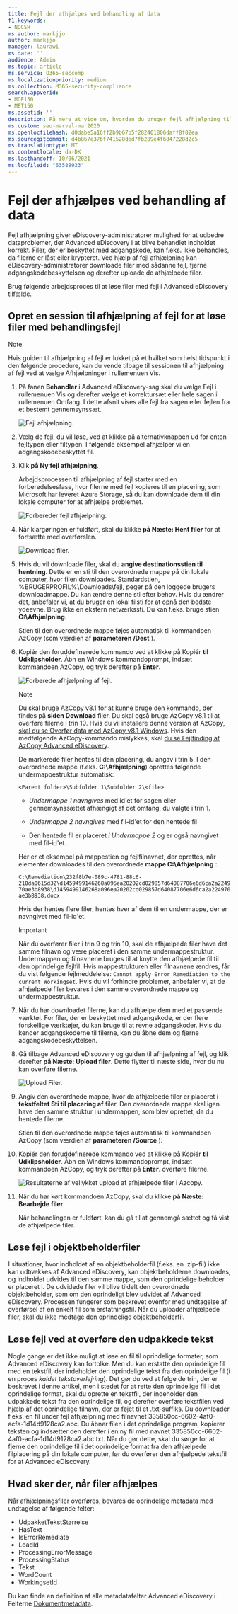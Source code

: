 ```yaml
---
title: Fejl der afhjælpes ved behandling af data
f1.keywords:
- NOCSH
ms.author: markjjo
author: markjjo
manager: laurawi
ms.date: ''
audience: Admin
ms.topic: article
ms.service: O365-seccomp
ms.localizationpriority: medium
ms.collection: M365-security-compliance
search.appverid:
- MOE150
- MET150
ms.assetid: ''
description: Få mere at vide om, hvordan du bruger fejl afhjælpning til at rette dataproblemer i Advanced eDiscovery der kan forhindre korrekt behandling af indhold.
ms.custom: seo-marvel-mar2020
ms.openlocfilehash: d0dabe5a16ff2b9b67b5f282401806daff8f82ea
ms.sourcegitcommit: d4b867e37bf741528ded7fb289e4f6847228d2c5
ms.translationtype: MT
ms.contentlocale: da-DK
ms.lasthandoff: 10/06/2021
ms.locfileid: "63588933"
---
```

# <a name="error-remediation-when-processing-data"></a>Fejl der afhjælpes ved behandling af data

Fejl afhjælpning giver eDiscovery-administratorer mulighed for at udbedre dataproblemer, der Advanced eDiscovery i at blive behandlet indholdet korrekt. Filer, der er beskyttet med adgangskode, kan f.eks. ikke behandles, da filerne er låst eller krypteret. Ved hjælp af fejl afhjælpning kan eDiscovery-administratorer downloade filer med sådanne fejl, fjerne adgangskodebeskyttelsen og derefter uploade de afhjælpede filer.

Brug følgende arbejdsproces til at løse filer med fejl i Advanced eDiscovery tilfælde.

## <a name="create-an-error-remediation-session-to-remediate-files-with-processing-errors"></a>Opret en session til afhjælpning af fejl for at løse filer med behandlingsfejl

> [!NOTE]
> Hvis guiden til afhjælpning af fejl er lukket på et hvilket som helst tidspunkt i den følgende procedure, kan du vende tilbage til sessionen til afhjælpning  af fejl ved at vælge  Afhjælpninger i rullemenuen Vis.

1. På fanen **Behandler** i Advanced eDiscovery-sag skal du vælge Fejl i rullemenuen Vis og derefter  vælge et korrektursæt eller hele sagen i rullemenuen Omfang.  I dette afsnit vises alle fejl fra sagen eller fejlen fra et bestemt gennemsynssæt.

   ![Fejl afhjælpning.](../media/8c2faf1a-834b-44fc-b418-6a18aed8b81a.png)

2. Vælg de fejl, du vil løse, ved at klikke på alternativknappen ud for enten fejltypen eller filtypen.  I følgende eksempel afhjælper vi en adgangskodebeskyttet fil.

3. Klik **på Ny fejl afhjælpning**.

    Arbejdsprocessen til afhjælpning af fejl starter med en forberedelsesfase, hvor filerne med fejl kopieres til en placering, som Microsoft har leveret Azure Storage, så du kan downloade dem til din lokale computer for at afhjælpe problemet.

    ![Forbereder fejl afhjælpning.](../media/390572ec-7012-47c4-a6b6-4cbb5649e8a8.png)

4. Når klargøringen er fuldført, skal du klikke **på Næste: Hent filer** for at fortsætte med overførslen.

    ![Download filer.](../media/6ac04b09-8e13-414a-9e24-7c75ba586363.png)

5. Hvis du vil downloade filer, skal du **angive destinationsstien til hentning**. Dette er en sti til den overordnede mappe på din lokale computer, hvor filen downloades.  Standardstien, %BRUGERPROFIL%\Downloads\fejl, peger på den loggede brugers downloadmappe. Du kan ændre denne sti efter behov. Hvis du ændrer det, anbefaler vi, at du bruger en lokal filsti for at opnå den bedste ydeevne. Brug ikke en ekstern netværkssti. Du kan f.eks. bruge stien **C:\Afhjælpning**.

   Stien til den overordnede mappe føjes automatisk til kommandoen AzCopy (som værdien af **parameteren /Dest** ).

6. Kopiér den foruddefinerede kommando ved at klikke på Kopiér **til Udklipsholder**. Åbn en Windows kommandoprompt, indsæt kommandoen AzCopy, og tryk derefter på **Enter**.

    ![Forberede afhjælpning af fejl.](../media/f364ab4d-31c5-4375-b69f-650f694a2f69.png)

    > [!NOTE]
    > Du skal bruge AzCopy v8.1 for at kunne bruge den kommando, der findes på **siden Download** filer. Du skal også bruge AzCopy v8.1 til at overføre filerne i trin 10. Hvis du vil installere denne version af AzCopy, [skal du se Overfør data med AzCopy v8.1 Windows](/previous-versions/azure/storage/storage-use-azcopy). Hvis den medfølgende AzCopy-kommando mislykkes, skal [du se Fejlfinding af AzCopy Advanced eDiscovery](troubleshooting-azcopy.md).

    De markerede filer hentes til den placering, du angav i trin 5. I den overordnede mappe (f.eks. **C:\Afhjælpning**) oprettes følgende undermappestruktur automatisk:

    `<Parent folder>\Subfolder 1\Subfolder 2\<file>`

    - *Undermappe 1 navngives* med id'et for sagen eller gennemsynssættet afhængigt af det omfang, du valgte i trin 1.

    - *Undermappe 2 navngives* med fil-id'et for den hentede fil

    - Den hentede fil er placeret *i Undermappe 2* og er også navngivet med fil-id'et.

    Her er et eksempel på mappestien og fejlfilnavnet, der oprettes, når elementer downloades til den overordnede **mappe C:\Afhjælpning** :

    `C:\Remediation\232f8b7e-089c-4781-88c6-210da0615d32\d1459499146268a096ea20202cd029857d64087706e6d6ca2a224970ae3b8938\d1459499146268a096ea20202cd029857d64087706e6d6ca2a224970ae3b8938.docx`

    Hvis der hentes flere filer, hentes hver af dem til en undermappe, der er navngivet med fil-id'et.

    > [!IMPORTANT]
    > Når du overfører filer i trin 9 og trin 10, skal de afhjælpede filer have det samme filnavn og være placeret i den samme undermappestruktur. Undermappen og filnavnene bruges til at knytte den afhjælpede fil til den oprindelige fejlfil. Hvis mappestrukturen eller filnavnene ændres, får du vist følgende fejlmeddelelse: `Cannot apply Error Remediation to the current Workingset`. Hvis du vil forhindre problemer, anbefaler vi, at de afhjælpede filer bevares i den samme overordnede mappe og undermappestruktur.

7. Når du har downloadet filerne, kan du afhjælpe dem med et passende værktøj. For filer, der er beskyttet med adgangskode, er der flere forskellige værktøjer, du kan bruge til at revne adgangskoder. Hvis du kender adgangskoderne til filerne, kan du åbne dem og fjerne adgangskodebeskyttelsen.

8. Gå tilbage Advanced eDiscovery og guiden til afhjælpning af fejl, og klik derefter **på Næste: Upload filer**.  Dette flytter til næste side, hvor du nu kan overføre filerne.

    ![Upload Filer.](../media/af3d8617-1bab-4ecd-8de0-22e53acba240.png)

9. Angiv den overordnede mappe, hvor de afhjælpede filer er placeret i **tekstfeltet Sti til placering af** filer. Den overordnede mappe skal igen have den samme struktur i undermappen, som blev oprettet, da du hentede filerne.

    Stien til den overordnede mappe føjes automatisk til kommandoen AzCopy (som værdien af **parameteren /Source** ).

10. Kopiér den foruddefinerede kommando ved at klikke på Kopiér **til Udklipsholder**. Åbn en Windows kommandoprompt, indsæt kommandoen AzCopy, og tryk derefter på **Enter**. overføre filerne.

    ![Resultaterne af vellykket upload af afhjælpede filer i Azcopy.](../media/ff2ff691-629f-4065-9b37-5333f937daf6.png)

11. Når du har kørt kommandoen AzCopy, skal du klikke **på Næste: Bearbejde filer**.

    Når behandlingen er fuldført, kan du gå til at gennemgå sættet og få vist de afhjælpede filer.

## <a name="remediating-errors-in-container-files"></a>Løse fejl i objektbeholderfiler

I situationer, hvor indholdet af en objektbeholderfil (f.eks. en .zip-fil) ikke kan udtrækkes af Advanced eDiscovery, kan objektbeholderne downloades, og indholdet udvides til den samme mappe, som den oprindelige beholder er placeret i. De udvidede filer vil blive tildelt den overordnede objektbeholder, som om den oprindeligt blev udvidet af Advanced eDiscovery. Processen fungerer som beskrevet ovenfor med undtagelse af overførsel af en enkelt fil som erstatningsfil.  Når du uploader afhjælpede filer, skal du ikke medtage den oprindelige objektbeholderfil.

## <a name="remediating-errors-by-uploading-the-extracted-text"></a>Løse fejl ved at overføre den udpakkede tekst

Nogle gange er det ikke muligt at løse en fil til oprindelige formater, som Advanced eDiscovery kan fortolke. Men du kan erstatte den oprindelige fil med en tekstfil, der indeholder den oprindelige tekst fra den oprindelige fil (i en proces *kaldet tekstoverlejring*). Det gør du ved at følge de trin, der er beskrevet i denne artikel, men i stedet for at rette den oprindelige fil i det oprindelige format, skal du oprette en tekstfil, der indeholder den udpakkede tekst fra den oprindelige fil, og derefter overføre tekstfilen ved hjælp af det oprindelige filnavn, der er føjet til et .txt-suffiks. Du downloader f.eks. en fil under fejl afhjælpning med filnavnet 335850cc-6602-4af0-acfa-1d14d9128ca2.abc. Du åbner filen i det oprindelige program, kopierer teksten og indsætter den derefter i en ny fil med navnet 335850cc-6602-4af0-acfa-1d14d9128ca2.abc.txt. Når du gør dette, skal du sørge for at fjerne den oprindelige fil i det oprindelige format fra den afhjælpede filplacering på din lokale computer, før du overfører den afhjælpede tekstfil for at Advanced eDiscovery.

## <a name="what-happens-when-files-are-remediated"></a>Hvad sker der, når filer afhjælpes

Når afhjælpningsfiler overføres, bevares de oprindelige metadata med undtagelse af følgende felter:

- UdpakketTekstStørrelse
- HasText
- IsErrorRemediate
- LoadId
- ProcessingErrorMessage
- ProcessingStatus
- Tekst
- WordCount
- WorkingsetId

Du kan finde en definition af alle metadatafelter Advanced eDiscovery i Felterne [Dokumentmetadata](document-metadata-fields-in-advanced-ediscovery.md).